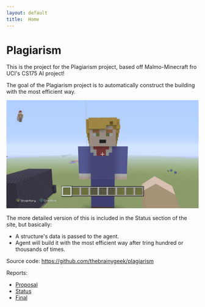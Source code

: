 ```yaml
---
layout: default
title:  Home
---
```


# Plagiarism

This is the project for the Plagiarism project, based off Malmo-Minecraft fro UCI's CS175 AI project!

The goal of the Plagiarism project is to automatically construct the building with the most efficient way.

![Plagiarism image](https://raw.githubusercontent.com/thebrainygeek/plagiarism/master/docs/images/test_image.jpg)

The more detailed version of this is included in the Status section of the site, but basically: 
- A structure's data is passed to the agent.
- Agent will build it with the most efficient way after tring hundred or thousands of times. 

Source code: https://github.com/thebrainygeek/plagiarism

Reports:

- [Proposal](proposal.html)
- [Status](status.html)
- [Final](final.html)